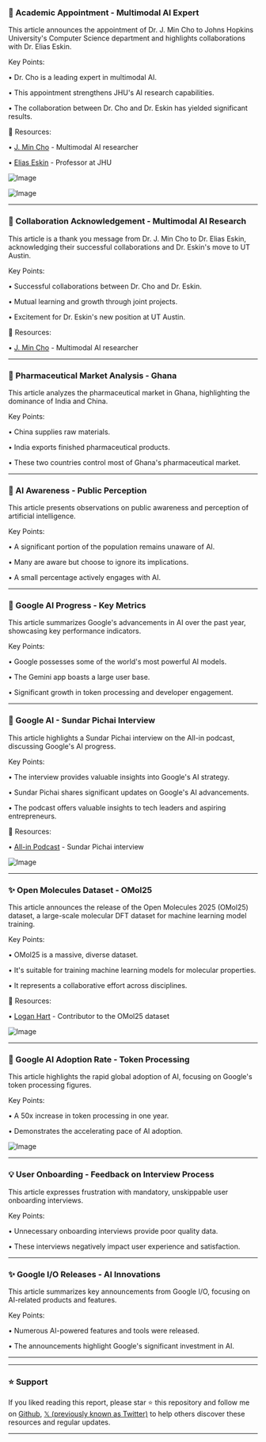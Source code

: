 ### 🤖 Academic Appointment - Multimodal AI Expert

This article announces the appointment of Dr. J. Min Cho to Johns Hopkins University's Computer Science department and highlights collaborations with Dr. Elias Eskin.

Key Points:

• Dr. Cho is a leading expert in multimodal AI.

• This appointment strengthens JHU's AI research capabilities.

•  The collaboration between Dr. Cho and Dr. Eskin has yielded significant results.


🔗 Resources:

• [J. Min Cho](https://x.com/jmin__cho) - Multimodal AI researcher

• [Elias Eskin](https://x.com/EliasEskin) -  Professor at JHU

![Image](https://pbs.twimg.com/media/GraCHh-XIAAvTb0?format=jpg&name=small)

![Image](https://pbs.twimg.com/media/GraCJgTXkAANZtn?format=jpg&name=small)


---

### 🤖 Collaboration Acknowledgement -  Multimodal AI Research

This article is a thank you message from Dr. J. Min Cho to Dr. Elias Eskin, acknowledging their successful collaborations and Dr. Eskin's move to UT Austin.

Key Points:

• Successful collaborations between Dr. Cho and Dr. Eskin.

• Mutual learning and growth through joint projects.

•  Excitement for Dr. Eskin's new position at UT Austin.



🔗 Resources:

• [J. Min Cho](https://x.com/jmin__cho) - Multimodal AI researcher


---

### 🤖 Pharmaceutical Market Analysis - Ghana

This article analyzes the pharmaceutical market in Ghana, highlighting the dominance of India and China.

Key Points:

• China supplies raw materials.

• India exports finished pharmaceutical products.

• These two countries control most of Ghana's pharmaceutical market.


---

### 🤖 AI Awareness - Public Perception

This article presents observations on public awareness and perception of artificial intelligence.

Key Points:

• A significant portion of the population remains unaware of AI.

• Many are aware but choose to ignore its implications.

• A small percentage actively engages with AI.



---

### 🚀 Google AI Progress - Key Metrics

This article summarizes Google's advancements in AI over the past year, showcasing key performance indicators.

Key Points:

•  Google possesses some of the world's most powerful AI models.

• The Gemini app boasts a large user base.

•  Significant growth in token processing and developer engagement.



---

### 🚀 Google AI - Sundar Pichai Interview

This article highlights a Sundar Pichai interview on the All-in podcast, discussing Google's AI progress.

Key Points:

• The interview provides valuable insights into Google's AI strategy.

•  Sundar Pichai shares significant updates on Google's AI advancements.

•  The podcast offers valuable insights to tech leaders and aspiring entrepreneurs.


🔗 Resources:

• [All-in Podcast](https://podcasts.apple.com/gh/podcast/all-in-with-chamath-jason-sacks-friedberg/id1502871393?i=1000708692632) -  Sundar Pichai interview


![Image](https://pbs.twimg.com/media/Grafr6Ba4AAPAM7?format=jpg&name=small)


---

### ✨ Open Molecules Dataset - OMol25

This article announces the release of the Open Molecules 2025 (OMol25) dataset, a large-scale molecular DFT dataset for machine learning model training.

Key Points:

• OMol25 is a massive, diverse dataset.

• It's suitable for training machine learning models for molecular properties.

• It represents a collaborative effort across disciplines.


🔗 Resources:

• [Logan Hart](https://x.com/logan_hart02) -  Contributor to the OMol25 dataset


![Image](https://pbs.twimg.com/media/GrWbGyLboAAYjHs?format=jpg&name=small)


---

### 🚀 Google AI Adoption Rate - Token Processing

This article highlights the rapid global adoption of AI, focusing on Google's token processing figures.

Key Points:

• A 50x increase in token processing in one year.

• Demonstrates the accelerating pace of AI adoption.


![Image](https://pbs.twimg.com/media/GranZ7lbAAAi8Yt?format=jpg&name=small)


---

### 💡 User Onboarding - Feedback on Interview Process

This article expresses frustration with mandatory, unskippable user onboarding interviews.

Key Points:

• Unnecessary onboarding interviews provide poor quality data.

• These interviews negatively impact user experience and satisfaction.



---

### ✨ Google I/O Releases - AI Innovations

This article summarizes key announcements from Google I/O, focusing on AI-related products and features.

Key Points:

• Numerous AI-powered features and tools were released.

•  The announcements highlight Google's significant investment in AI.



---


---

### ⭐️ Support

If you liked reading this report, please star ⭐️ this repository and follow me on [Github](https://github.com/Drix10), [𝕏 (previously known as Twitter)](https://x.com/DRIX_10_) to help others discover these resources and regular updates.

---